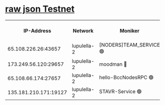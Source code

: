 [raw json Testnet](https://rpc-check.jaclalt.stavr.tech/jaclalt/rpc-jaclalt-result.json)
=

<table><tr><th>IP-Address</th><th>Network</th><th>Moniker</th><th>Latest Block Height</th><th>Earliest Block Height</th><th>Catching Up</th><th>Tx Index</th><th>Voting Power</th><th>Scan Time</th></tr><tr><td>65.108.226.26:43657</td><td>lupulella-2</td><td>[NODERS]TEAM_SERVICE 🟢</td><td>6442032</td><td>6282001</td><td>False</td><td>on</td><td>0</td><td>2024-01-30T22:53:31.432320205UTC</td></tr><tr><td>173.249.56.120:29657</td><td>lupulella-2</td><td>moodman 🔴</td><td>6442032</td><td>6342032</td><td>False</td><td>off</td><td>940134</td><td>2024-01-30T22:53:31.064872792UTC</td></tr><tr><td>65.108.66.174:27657</td><td>lupulella-2</td><td>hello-BccNodesRPC 🟢</td><td>6442032</td><td>6394001</td><td>False</td><td>on</td><td>0</td><td>2024-01-30T22:53:28.723813184UTC</td></tr><tr><td>135.181.210.171:19127</td><td>lupulella-2</td><td>STAVR-Service 🟢</td><td>6442031</td><td>6439001</td><td>False</td><td>on</td><td>0</td><td>2024-01-30T22:53:20.087424566UTC</td></tr></table>
